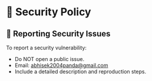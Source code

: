 # 🔐 Security Policy

## 📣 Reporting Security Issues

To report a security vulnerability:

- Do NOT open a public issue.
- Email: [abhisek2004panda@gmail.com](mailto:abhisek2004panda@gmail.com)
- Include a detailed description and reproduction steps.
